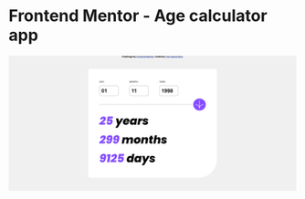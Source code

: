 # Frontend Mentor - Age calculator app

![Design preview for the Age calculator app coding challenge](screenShot%202023-10-25%20190416.png)

